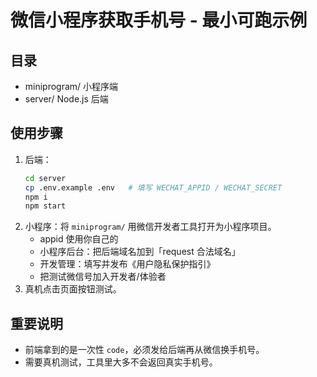 # 微信小程序获取手机号 - 最小可跑示例

## 目录
- miniprogram/ 小程序端
- server/      Node.js 后端

## 使用步骤
1. 后端：
   ```bash
   cd server
   cp .env.example .env   # 填写 WECHAT_APPID / WECHAT_SECRET
   npm i
   npm start
   ```
2. 小程序：将 `miniprogram/` 用微信开发者工具打开为小程序项目。
   - appid 使用你自己的
   - 小程序后台：把后端域名加到「request 合法域名」
   - 开发管理：填写并发布《用户隐私保护指引》
   - 把测试微信号加入开发者/体验者
3. 真机点击页面按钮测试。

## 重要说明
- 前端拿到的是一次性 `code`，必须发给后端再从微信换手机号。
- 需要真机测试，工具里大多不会返回真实手机号。
